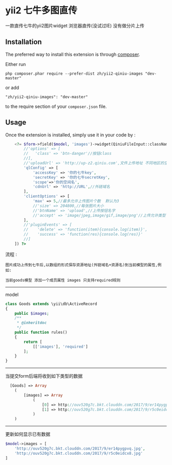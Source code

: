 yii2 七牛多图直传
===========
一款直传七牛的yii2图片widget 浏览器直传(没试过IE) 没有做分片上传  

Installation
------------

The preferred way to install this extension is through [composer](http://getcomposer.org/download/).

Either run

```
php composer.phar require --prefer-dist zh/yii2-qiniu-images "dev-master"
```

or add

```
"zh/yii2-qiniu-images": "dev-master"
```

to the require section of your `composer.json` file.


Usage
-----

Once the extension is installed, simply use it in your code by  :

```php
    <?= $form->field($model, 'images')->widget(QiniuFileInput::className(),[
        //'options' => [
        //   'class' => 'btn-danger'//按钮class
        //],
        //'uploadUrl' => 'http://up-z2.qiniu.com',文件上传地址 不同地区的空间上传地址不一样 参见官方文档
        'qlConfig' => [
            'accessKey' => '你的七牛key',
            'secretKey' => '你的七牛secretKey',
            'scope'=>'你的空间名',
            'cdnUrl' => 'http://URL',//外链域名
        ],
        'clientOptions' => [
            'max' => 5,//最多允许上传图片个数  默认为3
            //'size' => 204800,//每张图片大小
            //'btnName' => 'upload',//上传按钮名字
            //'accept' => 'image/jpeg,image/gif,image/png'//上传允许类型
        ],
        //'pluginEvents' => [
        //    'delete' => 'function(item){console.log(item)}',
        //    'success' => 'function(res){console.log(res)}'
        //]
    ]) ?>

```


流程  :

	图片成功上传到七牛后,以数组的形式保存资源地址(外链域名+资源名)到当前模型的属性,例如:
	
	当前goods模型 添加一个成员属性 images 只支持required规则

-----
model

```php
class Goods extends \yii\db\ActiveRecord
{
    public $images;
    /**
     * @inheritdoc
     */
    public function rules()
    {
        return [
            [['images'], 'required']
        ];
    }
}
```
-----

当提交form后端将收到如下类型的数据
```php
  [Goods] => Array
    (
        [images] => Array
            (
                [0] => http://ouv520g7c.bkt.clouddn.com/2017/9/er14pygpvq.jpg
                [1] => http://ouv520g7c.bkt.clouddn.com/2017/9/r5c0eidcx8.jpg
            )
    )
```
-----

更新如何显示已有数据

```php
$model->images = [
	'http://ouv520g7c.bkt.clouddn.com/2017/9/er14pygpvq.jpg',
	'http://ouv520g7c.bkt.clouddn.com/2017/9/r5c0eidcx8.jpg'
]
```
	
	
	
	
